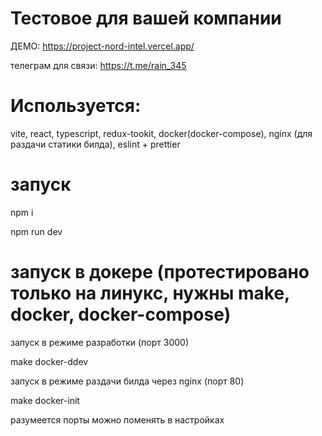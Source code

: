 # Тестовое для вашей компании

ДЕМО: https://project-nord-intel.vercel.app/

телеграм для связи: https://t.me/rain_345

# Используется: 

vite, react, typescript, redux-tookit, docker(docker-compose), nginx (для раздачи статики билда), eslint + prettier

# запуск

npm i

npm run dev

# запуск в докере (протестировано только на линукс, нужны make, docker, docker-compose)

запуск в режиме разработки (порт 3000)

make docker-ddev

запуск в режиме раздачи билда через nginx (порт 80)

make docker-init


разумеется порты можно поменять в настройках
